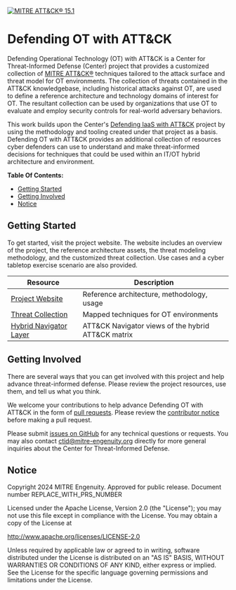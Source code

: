 [![MITRE ATT&CK® 15.1](https://img.shields.io/badge/MITRE%20ATT%26CK®-v15-red)](https://attack.mitre.org/versions/v15/)

# Defending OT with ATT&CK

Defending Operational Technology (OT) with ATT&CK  is a Center for Threat-Informed Defense (Center) 
project that provides a customized collection of [MITRE ATT&CK®](https://attack.mitre.org/) techniques tailored to the 
attack surface and threat model for OT environments. The collection of threats contained 
in the ATT&CK knowledgebase, including historical attacks against OT, are used to define a 
reference architecture and technology domains of interest for OT. The resultant collection 
can be used by organizations that use OT to evaluate and employ security controls for 
real-world adversary behaviors.

This work builds upon the Center's [Defending IaaS with ATT&CK](https://mitre-engenuity.org/cybersecurity/center-for-threat-informed-defense/our-work/defending-iaas-with-attack/) project by using 
the methodology and tooling created under that project as a basis. Defending OT with ATT&CK
provides an additional collection of resources cyber defenders can use to understand and make 
threat-informed decisions for techniques that could be used within an IT/OT hybrid architecture 
and environment. 

**Table Of Contents:**

- [Getting Started](#getting-started)
- [Getting Involved](#getting-involved)
- [Notice](#notice)

## Getting Started

To get started, visit the project website. The website includes an overview of the project, 
the reference architecture assets, the threat modeling methodology, and the customized threat 
collection. Use cases and a cyber tabletop exercise scenario are also provided.

| Resource                                                                                                                                              | Description                                          |
| ----------------------------------------------------------------------------------------------------------------------------------------------------- | ---------------------------------------------------- |
| [Project Website](https://center-for-threat-informed-defense.github.io/defending-ot-with-attack/)                                                     | Reference architecture, methodology, usage           |
| [Threat Collection](https://github.com/center-for-threat-informed-defense/defending-ot-with-attack/TBD)                                               | Mapped techniques for OT environments                |
| [Hybrid Navigator Layer](https://github.com/center-for-threat-informed-defense/defending-ot-with-attack/tree/main/mappings/layers/TBD)                | ATT&CK Navigator views of the hybrid ATT&CK matrix   |

## Getting Involved

There are several ways that you can get involved with this project and help
advance threat-informed defense. Please review the project resources, use them, and tell us 
what you think.

We welcome your contributions to help advance Defending OT with ATT&CK in the form of [pull
requests](https://github.com/center-for-threat-informed-defense/defending-ot-with-attack/pulls). Please review the [contributor notice](https://github.com/center-for-threat-informed-defense/defending-ot-with-attack/blob/main/CONTRIBUTING.md) before making a pull request.

Please submit [issues on GitHub](https://github.com/center-for-threat-informed-defense/defending-ot-with-attack/issues) for any technical questions or requests. 
You may also contact [ctid@mitre-engenuity.org](mailto:ctid@mitre-engenuity.org?subject=Question%20about%20defending-ot-with-attack) directly for more general inquiries about
the Center for Threat-Informed Defense.

## Notice

<!-- TODO Add PRS prior to publication. -->

Copyright 2024 MITRE Engenuity. Approved for public release. Document number REPLACE_WITH_PRS_NUMBER

Licensed under the Apache License, Version 2.0 (the "License"); you may not use this
file except in compliance with the License. You may obtain a copy of the License at

http://www.apache.org/licenses/LICENSE-2.0

Unless required by applicable law or agreed to in writing, software distributed under
the License is distributed on an "AS IS" BASIS, WITHOUT WARRANTIES OR CONDITIONS OF ANY
KIND, either express or implied. See the License for the specific language governing
permissions and limitations under the License.
